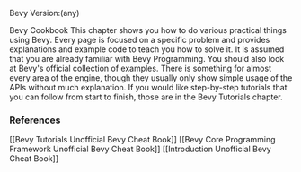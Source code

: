 Bevy Version:(any)


Bevy Cookbook
This chapter shows you how to do various practical things using Bevy.
Every page is focused on a specific problem and provides explanations and
example code to teach you how to solve it.
It is assumed that you are already familiar with
Bevy Programming.
You should also look at Bevy's official collection of
examples. There is something for almost every area of the
engine, though they usually only show simple usage of the APIs without much
explanation.
If you would like step-by-step tutorials that you can follow from start to
finish, those are in the Bevy Tutorials chapter.

### References
[[Bevy Tutorials  Unofficial Bevy Cheat Book]] [[Bevy Core Programming Framework  Unofficial Bevy Cheat Book]] [[Introduction  Unofficial Bevy Cheat Book]] 